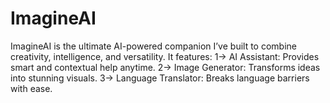 # ImagineAI
ImagineAI is the ultimate AI-powered companion I’ve built to combine creativity, intelligence, and versatility. It features:  1-> AI Assistant: Provides smart and contextual help anytime. 2-> Image Generator: Transforms ideas into stunning visuals. 3-> Language Translator: Breaks language barriers with ease.
